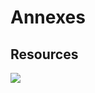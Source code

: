 # Annexes

## Resources

[![](http://i.imgur.com/8ejNwbK.png)](https://speakerdeck.com/kikobeats/sailor-components-in-the-backend)
